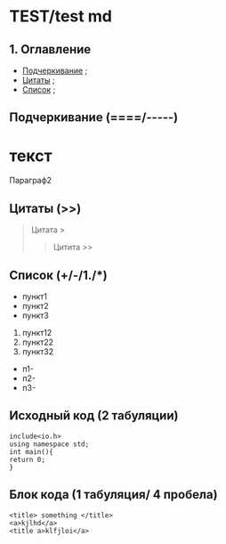 # TEST/test md
## 1. Оглавление
+ [Подчеркивание](#Line) ;
+ [Цитаты](#c) ;
+ [Список](#list) ;

## <a name="Line"></a>    Подчеркивание (====/-----)
текст
======
Параграф2
## <a name="c"></a>     Цитаты (>>)

>Цитата >
>> Цитита >>
## <a name="list"></a>      Список (+/-/1./*)
* пункт1
* пункт2
* пункт3

1. пункт12
2. пункт22
3. пункт32

+ п1-
+ п2-
+ п3-

## Исходный код (2 табуляции)

    include<io.h>
    using namespace std;
    int main(){
    return 0;
    }

## Блок кода (1 табуляция/ 4 пробела)

    <title> something </title>
    <a>kjlhd</a>
    <title a>klfjloi</a>
